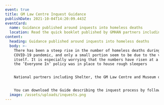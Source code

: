 ```yaml
---
event: true
title: GM Law Centre Inquest Guidance
publishDate: 2021-10-04T14:20:09.443Z
eventCard:
  name: Guidance published around inquests into homeless deaths
  location: Read the quick booklet published by GMHAN partners including GM Law Centre
content:
  heading: Guidance published around inquests into homeless deaths
  body: >-
    There has been a steep rise in the number of homeless deaths during the
    COVID-19 pandemic, and only a small portion seem to be due to the virus
    itself. It is especially worrying that the numbers have risen at a time when
    the ‘Everyone In’ policy was in place to house rough sleepers


    National partners including Shelter, the GM Law Centre and Museum of Homelessness have come together to produce a a short guide to the inquest process for bereaved families whose loved ones have died in emergency or hostel accommodation during the COVID-19 pandemic.


    You can download the Guide describing the inquest process by following [this link](static/assets/uploads/inquests-a-short-guide-for-bereaved-families-final-2-.pdf).
  image: /assets/uploads/inquests.png
---
```

